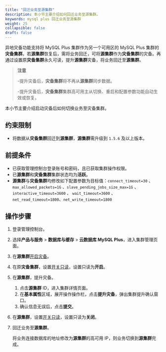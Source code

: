 ```yaml
---
title: "回迁业务至源集群"
description: 本小节主要介绍如何回迁业务至源集群。 
keywords: mysql plus 回迁业务至源集群
weight: 25
collapsible: false
draft: false
---
```


异地灾备功能支持将 MySQL Plus 集群作为另一个可用区的 MySQL Plus 集群的**灾备集群**。若**源集群**恢复后，需将业务回迁，可将**源集群**作为**灾备集群**的灾备。再通过设置原**灾备集群**永久可读，提升**源集群**灾备，将业务回迁至**源集群**。

> **注意**
> 
> -提升灾备后，**灾备集群**将不再从**源集群**同步数据。
> 
> -提升灾备后，**灾备集群**集群高可用主从切换、重启和配置参数功能自动生效或恢复。

本小节主要介绍启动灾备后如何切换业务至灾备集群。

## 约束限制

- 将数据从**灾备集群**回迁到**源集群**，**源集群**需升级到 `1.5.6` 及以上版本。

## 前提条件

- 已获取管理控制台登录账号和密码，且已获取集群操作权限。
- 已**源集群**和**灾备集群**集群状态均为**活跃**。
- **源集群**与**灾备集群**均修改如下配置参数为目标值：`connect_timeout=30` 、`max_allowed_packets=1G` 、`slave_pending_jobs_size_max=1G` 、 `interactive_timeout=3600` 、 `wait_timeout=3600` 、 `net_read_timeout=1800`、`net_write_timeout=1800`

## 操作步骤

1. 登录管理控制台。

2. 选择**产品与服务** > **数据库与缓存** > **云数据库 MySQL Plus**，进入集群管理页面。

3. 在**源集群**[开启灾备](../disaster_recovery)。

4. 在原**灾备集群**，设置[开关只读](../../node_lifecycle/read_only_node)，设置只读为**开启**。

5. 在**源集群**，提升灾备。

   1. 点击**源集群** ID，进入集群详情页面。
   2. 在**基本属性**区域，展开操作操作栏，点击**提升灾备**，弹出集群提升确认窗口。
   3. 确认信息无误后，点击**提交**。

6. 在**源集群**，设置[开关只读](../../node_lifecycle/read_only_node)，设置只读为**关闭**。

7. 回迁业务至**源集群**。

   将业务连接数据库的地址修改为**源集群**的高可用 IP，则业务切换到**源集群**完成。
